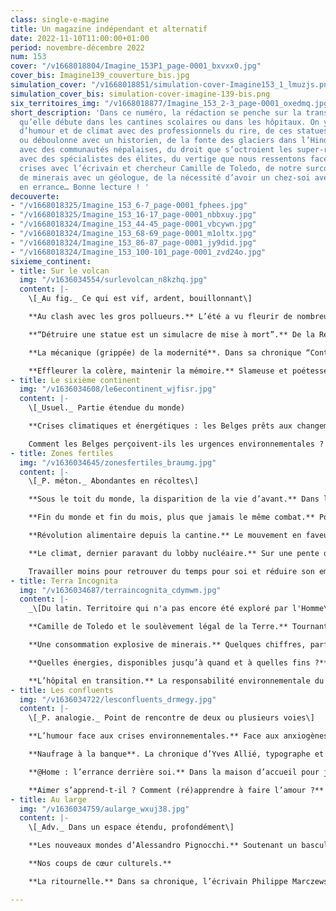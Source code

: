 ```yaml
---
class: single-e-magine
title: Un magazine indépendant et alternatif
date: 2022-11-10T11:00:00+01:00
period: novembre-décembre 2022
num: 153
cover: "/v1668018804/Imagine_153P1_page-0001_bxvxx0.jpg"
cover_bis: Imagine139_couverture_bis.jpg
simulation_cover: "/v1668018851/simulation-cover-Imagine153_1_lmuzjs.png"
simulation_cover_bis: simulation-cover-imagine-139-bis.png
six_territoires_img: "/v1668018877/Imagine_153_2-3_page-0001_oxedmq.jpg"
short_description: 'Dans ce numéro, la rédaction se penche sur la transition écologique,
  qu’elle débute dans les cantines scolaires ou dans les hôpitaux. On y parle aussi
  d’humour et de climat avec des professionnels du rire, de ces statues que l’on renverse
  ou déboulonne avec un historien, de la fonte des glaciers dans l’Hindu Kush Himalaya
  avec des communautés népalaises, du droit que s’octroient les super-riches à polluer
  avec des spécialistes des élites, du vertige que nous ressentons face aux multiples
  crises avec l’écrivain et chercheur Camille de Toledo, de notre surconsommation
  de minerais avec un géologue, de la nécessité d’avoir un chez-soi avec des jeunes
  en errance… Bonne lecture ! '
decouverte:
- "/v1668018325/Imagine_153_6-7_page-0001_fphees.jpg"
- "/v1668018325/Imagine_153_16-17_page-0001_nbbxuy.jpg"
- "/v1668018324/Imagine_153_44-45_page-0001_vbcywn.jpg"
- "/v1668018324/Imagine_153_68-69_page-0001_m1oltx.jpg"
- "/v1668018324/Imagine_153_86-87_page-0001_jy9did.jpg"
- "/v1668018324/Imagine_153_100-101_page-0001_zvd24o.jpg"
sixieme_continent:
- title: Sur le volcan
  img: "/v1636034554/surlevolcan_n8kzhq.jpg"
  content: |-
    \[_Au fig._ Ce qui est vif, ardent, bouillonnant\]

    **Au clash avec les gros pollueurs.** L’été a vu fleurir de nombreuses actions contre les comportements pollueurs, visant en particulier les usagers des jets privés. Depuis, la critique des super-riches semble s’épaissir et les procès en immoralité se multiplient. Décryptage de cette colère montante, dopée par les effets des crises climatiques

    **“Détruire une statue est un simulacre de mise à mort”.** De la Révolution française à aujourd’hui dans les mouvements Black Lives Matter, les statues dans l’espace public cristallisent autour de leur piédestal nombre de revendications et de contestations. On les met à bas pour renverser un pouvoir, une vision du monde. L’historien Bertrand Tillier, professeur d’histoire contemporaine à l’Université Paris 1 Panthéon-Sorbonne, se passionne pour les “conflits de mémoire” qui se jouent à leurs pieds, et publie _La disgrâce des statues_, aux éditions Payot. Entretien.

    **La mécanique (grippée) de la modernité**. Dans sa chronique “Contre-courants”, **Corinne Morel-Darleux** nous parle d’automates qui pullulent dans les gares, des failles dans la modernité et d’un joyeux désordre.

    **Effleurer la colère, maintenir la mémoire.** Slameuse et poétesse, **Joëlle Sambi** rejoint d’autres plumes qui enrichissent les pages de notre beau magazine. Sa première chronique est à lire dans ce numéro 153.
- title: Le sixième continent
  img: "/v1636034608/le6econtinent_wjfisr.jpg"
  content: |-
    \[_Usuel._ Partie étendue du monde)

    **Crises climatiques et énergétiques : les Belges prêts aux changements**

    Comment les Belges perçoivent-ils les urgences environnementales ? Quel est leur degré de connaissance de celles-ci ? Qui tiennent-ils pour responsables de la situation en cours ? Où sont les solutions à leurs yeux ? Sont-ils prêts à changer leurs modes de vie ? A accepter l’instauration de mesures fortes ? _Imagine_ a voulu le savoir en commandant une enquête d’opinion réalisée début octobre auprès de 2 000 Belges, dans les trois régions du pays, par l’institut Dedicated. Pour aller un cran plus loin, notre rédaction explore douze mesures basculantes et non consensuelles dans divers secteurs (mobilité, habitat, consommation, énergie, alimentation). De quoi nourrir le débat public à la veille d’un hiver qui s’annonce complexe sur le plan énergétique.
- title: Zones fertiles
  img: "/v1636034645/zonesfertiles_braumg.jpg"
  content: |-
    \[_P. méton._ Abondantes en récoltes\]

    **Sous le toit du monde, la disparition de la vie d’avant.** Dans le meilleur des scénarios, soit une hausse des températures de 1,5 degré d’ici 2100, l’Hindu Kush Himalaya perdra un tiers de ses glaciers. Leur rapide fonte entraîne d’ores et déjà des dégâts irréparables, laissant de nombreuses communautés démunies. Incapable d’indemniser ces dommages considérables, le Népal s’est penché sur la nécessité d’attribuer une valeur monétaire à la dégradation de l’environnement. Que vaut la neige perdue d’une montagne, les croyances holistiques liées aux écosystèmes en voie de disparition, la quiétude d’une vallée balayée par des glissements de terrain ? Reportage.

    **Fin du monde et fin du mois, plus que jamais le même combat.** Pour Arnaud Zacharie, secrétaire général du CNCD-11.11.11, la crise énergétique contraint les gouvernements à subventionner les énergies fossiles pour protéger les ménages contre la flambée des prix, mais elle est aussi une opportunité de répondre simultanément aux problèmes de fin du monde et de fin du mois.

    **Révolution alimentaire depuis la cantine.** Le mouvement en faveur de cantines scolaires à l’alimentation bio et locale est international. A sa tête, une petite municipalité française, Mouans-Sartoux. Reportage dans les Alpes-Maritimes, là où le réfectoire est devenu un symbole. Et détour par Liège et la transformation de sa restauration collective, notamment à l’intercommunale IsoSL, où, marché public après marché public, les repas chauds des écoliers sont convertis au durable.

    **Le climat, dernier paravant du lobby nucléaire.** Sur une pente déclinante à l’échelle mondiale, le nucléaire tient le devant de la scène en Belgique. Répondant à la double urgence climatique et d’indépendance énergétique, la prolongation de la durée de vie de deux réacteurs masque les impasses, à long terme, du renouvellement d’une filière risquée et aux coûts non maîtrisés.

    Travailler moins pour retrouver du temps pour soi et réduire son empreinte carbone ? Oui, mais à quel prix ? C’est la question qu’aborde **Olivier De Schutter**, rapporteur spécial de l’ONU sur l’extrême pauvreté et les droits de l’homme, dans sa chronique UEtopique.
- title: Terra Incognita
  img: "/v1636034687/terraincognita_cdymwm.jpg"
  content: |-
    _\[Du latin. Territoire qui n'a pas encore été exploré par l'Homme\]_

    **Camille de Toledo et le soulèvement légal de la Terre.** Tournant le dos aux “trois cimetières du 20e siècle” - le communisme, le fascisme et le capitalisme - l'écrivain et chercheur Camille de Toledo plaide pour un tournant écopolitique sur la base de sa passionnante expérience du Parlement de la Loire visant à donner une personnalité juridique au fleuve. Dialogue avec un artiste-pollinisateur qui essaime faute de pouvoir monter aux barricades.

    **Une consommation explosive de minerais.** Quelques chiffres, parfois, permettent de mettre les choses à plat. Nous avons souvent peu conscience de notre usage des ressources – les métaux et minerais ne font pas exception. Constats et perspectives en chiffres, avec les commentaires d’Eric Pirard, géologue, professeur de l’ULiège en ressources minérales.

    **Quelles énergies, disponibles jusqu’à quand et à quelles fins ?** Vincent Calay et Frédéric Claisse, chercheurs à l’Institut wallon de l’évaluation, de la prospective et de la statistique (Iweps) explorent ces questions, au cœur d’une consommation prospective à (ré)inventer dans leur chronique.

    **L’hôpital en transition.** La responsabilité environnementale du secteur hospitalier a longtemps été négligée. Dépendant du pétrole et de ses dérivés, émetteur d’au moins 5 % des émissions de CO2 nationales, il doit effectuer sa transition. Ce qui passera par une remise en question des pratiques médicales, des habitudes des soignants, des critères retenus pour les marchés publics, de la place qu’accordent les directions au développement durable, la coordination entre les nombreuses initiatives émanant du personnel et un soutien accru des politiques publiques. Un vaste chantier que des professionnels estiment avant tout éthique.
- title: Les confluents
  img: "/v1636034722/lesconfluents_drmegy.jpg"
  content: |-
    \[_P. analogie._ Point de rencontre de deux ou plusieurs voies\]

    **L’humour face aux crises environnementales.** Face aux anxiogènes dérèglements climatiques, un "humour vert" commence à se frayer un chemin dans la culture populaire. Parler de la crise sur un nouveau ton permettrait ainsi de décompresser mais aussi d’éveiller les consciences, voire de mobiliser. Entre blagues perçues comme moralisatrices et dédramatisation nécessaire mais pernicieuse, l’équilibre est toutefois difficile à trouver. Tour d’horizon avec des professionnels du rire.

    **Naufrage à la banque**. La chronique d’Yves Allié, typographe et imprimeur, raconte un rendez-vous manqué dans une institution bancaire.

    **@Home : l’errance derrière soi.** Dans la maison d’accueil pour jeunes en errance @Home 18-24, implantée à Forest et gérée par Les Petits Riens, le suivi individuel se conjugue avec une vie communautaire complexe, mais porteuse d’espoirs. Reportage entre les murs d’un lieu vivant et libérateur.

    **Aimer s’apprend-t-il ? Comment (ré)apprendre à faire l’amour ?** Vaste question philosophique qui convoque notre corps, notre esprit et nos imaginaires et que Gaëlle Jeanmart, de l’asbl Philocité, décrypte dans sa chronique.
- title: Au large
  img: "/v1636034759/aularge_wxuj38.jpg"
  content: |-
    \[_Adv._ Dans un espace étendu, profondément\]

    **Les nouveaux mondes d’Alessandro Pignocchi.** Soutenant un basculement du monde, l’auteur de BD et écologiste Alessandro Pignocchi dialogue avec l’anthropologue Philippe Descola dans _Ethnographies des mondes à venir_. Une auscultation des raisons de notre déconnexion au vivant. Un essai brillant et subversif qui dessine le chemin d’une nouvelle relation à la « nature ». Rencontre avec un dessinateur inclassable.

    **Nos coups de cœur culturels.**

    **La ritournelle.** Dans sa chronique, l’écrivain Philippe Marczewski explore Gourdinne, entité de Walcourt, dans l’Entre-Sambre-et-Meuse, sa rue d’En Bas et sa rue d’En Haut et ses arbres qui, dépouillés de trop de feuilles dans la sécheresse de l’été, semblent avoir perdu le sens du temps qui passe.

---
```

